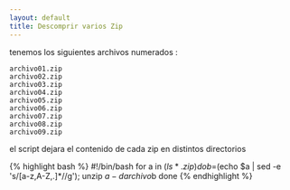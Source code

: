```yaml
---
layout: default
title: Descomprir varios Zip
---
```


tenemos los siguientes archivos numerados :

	archivo01.zip
	archivo02.zip
	archivo03.zip
	archivo04.zip
	archivo05.zip
	archivo06.zip
	archivo07.zip
	archivo08.zip
	archivo09.zip

el script dejara el contenido de cada zip en distintos directorios

{% highlight bash %}
#!/bin/bash
for a in $(ls *.zip)
do
b=$(echo $a |  sed -e 's/[a-z,A-Z,.]*//g');
unzip $a -d archivo$b
done
{% endhighlight %}
